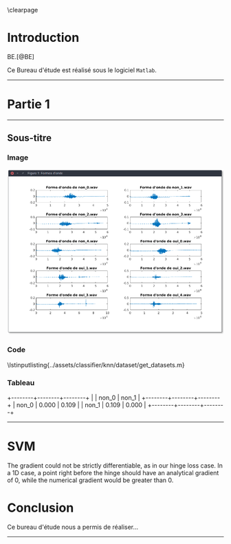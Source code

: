 \clearpage

# Introduction

BE.[@BE]


Ce Bureau d'étude est réalisé sous le logiciel `Matlab`.

-----

# Partie 1

-----

## Sous-titre

### Image

![Fonctionnement de l'agorithme de récupération des descripteurs](images/screenshot.png)

### Code

\lstinputlisting{../assets/classifier/knn/dataset/get_datasets.m}

### Tableau

+--------+--------+--------+
|        |  non_0 |  non_1 |
+--------+--------+--------+
|  non_0 |  0.000 |  0.109 |
|  non_1 |  0.109 |  0.000 |
+--------+--------+--------+



-----

# SVM

The gradient could not be strictly differentiable, as in our hinge loss case. In a 1D case, a point right before the hinge should have an analytical gradient of 0, while the numerical gradient would be greater than 0.

# Conclusion

Ce bureau d'étude nous a permis de réaliser...


-----